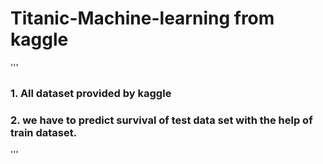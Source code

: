 # Titanic-Machine-learning from kaggle
'''
### 1. All dataset provided by kaggle
### 2. we have to predict survival of test data set with the help of train dataset.

'''

